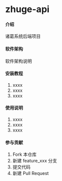 # zhuge-api

#### 介绍
诸葛系统后端项目

#### 软件架构
软件架构说明


#### 安装教程

1.  xxxx
2.  xxxx
3.  xxxx

#### 使用说明

1.  xxxx
2.  xxxx
3.  xxxx

#### 参与贡献

1.  Fork 本仓库
2.  新建 feature_xxx 分支
3.  提交代码
4.  新建 Pull Request

